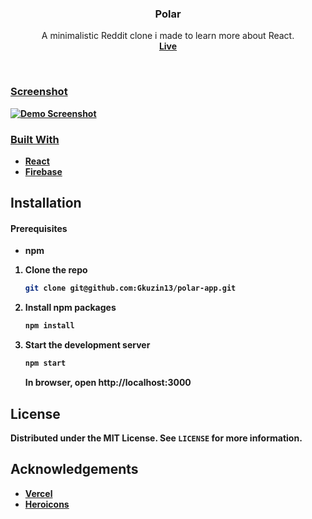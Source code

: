 <p align="center">

  <h3 align="center">Polar</h3>
  
  <p align="center">
    A minimalistic Reddit clone i made to learn more about React.
    <br />
    <a href="https://polar-app-psi.vercel.app/"><strong>Live</strong</a>
    
  </p>
</p>

<br />

### Screenshot

![Demo Screenshot](../assets/home-screenshot.png)

### Built With

- [React](https://reactjs.org)
- [Firebase](https://firebase.google.com)

<!-- GETTING STARTED -->

## Installation

#### Prerequisites

- npm

1. Clone the repo
   ```sh
   git clone git@github.com:Gkuzin13/polar-app.git
   ```
2. Install npm packages
   ```sh
   npm install
   ```
3. Start the development server

   ```sh
   npm start
   ```

   In browser, open http://localhost:3000

## License

Distributed under the MIT License. See `LICENSE` for more information.

## Acknowledgements

- [Vercel](https://vercel.com)
- [Heroicons](https://heroicons.com)

